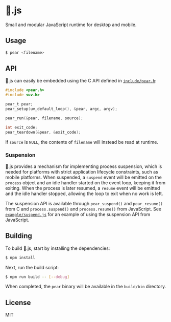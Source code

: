 # :pear:.js

Small and modular JavaScript runtime for desktop and mobile.

## Usage

```sh
$ pear <filename>
```

## API

:pear:.js can easily be embedded using the C API defined in [`include/pear.h`](include/pear.h):

```c
#include <pear.h>
#include <uv.h>

pear_t pear;
pear_setup(uv_default_loop(), &pear, argc, argv);

pear_run(&pear, filename, source);

int exit_code;
pear_teardown(&pear, &exit_code);
```

If `source` is `NULL`, the contents of `filename` will instead be read at runtime.

### Suspension

:pear:.js provides a mechanism for implementing process suspension, which is needed for platforms with strict application lifecycle constraints, such as mobile platforms. When suspended, a `suspend` event will be emitted on the `process` object and an idle handler started on the event loop, keeping it from exiting. When the process is later resumed, a `resume` event will be emitted and the idle handler stopped, allowing the loop to exit when no work is left.

The suspension API is available through `pear_suspend()` and `pear_resume()` from C and `process.suspend()` and `process.resume()` from JavaScript. See [`example/suspend.js`](example/suspend.js) for an example of using the suspension API from JavaScript.

## Building

To build :pear:.js, start by installing the dependencies:

```sh
$ npm install
```

Next, run the build script:

```sh
$ npm run build -- [--debug]
```

When completed, the `pear` binary will be available in the `build/bin` directory.

## License

MIT
